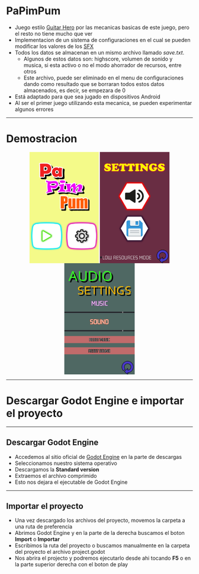 # PaPimPum
* Juego estilo [Guitar Hero](https://es.wikipedia.org/wiki/Guitar_Hero) por las mecanicas basicas de este juego, pero el resto no tiene mucho que ver
* Implementacion de un sistema de configuraciones en el cual se pueden modificar los valores de los [SFX](https://nebulargroup.com/knowledgebase/sfx-efectos-de-sonido/)
* Todos los datos se almacenan en un mismo archivo llamado *save.txt*. 
  * Algunos de estos datos son: highscore, volumen de sonido y musica, si esta activo o no el modo ahorrador de recursos, entre otros
  * Este archivo, puede ser eliminado en el menu de configuraciones dando como resultado que se borraran todos estos datos almacenados, es decir, se empezara de 0
* Está adaptado para que sea jugado en dispositivos Android
* Al ser el primer juego utilizando esta mecanica, se pueden experimentar algunos errores

---
# Demostracion
<p align="center">
 <img align= center height=300px widht=300px src=https://github.com/MarcoPaoletta/PaPimPum/blob/master/lobby.png>
 <img align= center height=300px widht=300px src=https://github.com/MarcoPaoletta/PaPimPum/blob/master/settings.png> 
 <img align= center height=300px widht=300px src=https://github.com/MarcoPaoletta/PaPimPum/blob/master/audio_settings.png>
<p/>

---

# Descargar Godot Engine e importar el proyecto
---

## Descargar Godot Engine

* Accedemos al sitio oficial de [Godot Engine](https://godotengine.org/download) en la parte de descargas
* Seleccionamos nuestro sistema operativo
* Descargamos la **Standard version**
* Extraemos el archivo comprimido
* Esto nos dejara el ejecutable de Godot Engine

---

## Importar el proyecto

* Una vez descargado los archivos del proyecto, movemos la carpeta a una ruta de preferencia
* Abrimos Godot Engine y en la parte de la derecha buscamos el boton **Import** o **Importar**
* Escribimos la ruta del proyecto o buscamos manualmente en la carpeta del proyecto el archivo project.godot 
* Nos abrira el projecto y podremos ejecutarlo desde ahi tocando **F5** o en la parte superior derecha con el boton de play
